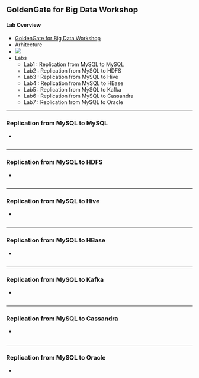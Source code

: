 
## GoldenGate for Big Data Workshop
#### Lab Overview
* [GoldenGate for Big Data Workshop](https://apexapps.oracle.com/pls/apex/dbpm/r/livelabs/workshop-attendee-2?p210_workshop_id=692&p210_type=3&session=100853554759047)
* Arhitecture
 * ![](https://oracle.github.io/learning-library/data-management-library/goldengate/bigdata/introduction/images/image110_1.png)
* Labs
  * Lab1 : Replication from MySQL to MySQL 
  * Lab2 : Replication from MySQL to HDFS
  * Lab3 : Replication from MySQL to Hive 
  * Lab4 : Replication from MySQL to HBase
  * Lab5 : Replication from MySQL to Kafka 
  * Lab6 : Replication from MySQL to Cassandra 
  * Lab7 : Replication from MySQL to Oracle 
----

### Replication from MySQL to MySQL 

*
```
```

----
### Replication from MySQL to HDFS

*
```
```

----
### Replication from MySQL to Hive 

*
```
```

----
### Replication from MySQL to HBase

*
```
```

----
### Replication from MySQL to Kafka 

*
```
```

----
### Replication from MySQL to Cassandra 

*
```
```

----
### Replication from MySQL to Oracle 

*
```
```
